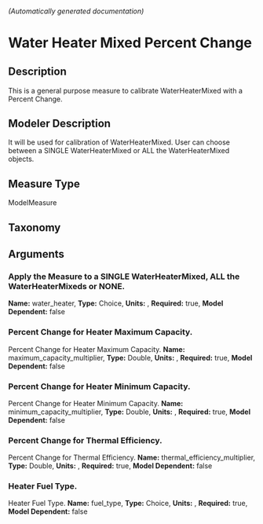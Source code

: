 

###### (Automatically generated documentation)

# Water Heater Mixed Percent Change

## Description
This is a general purpose measure to calibrate WaterHeaterMixed with a Percent Change.

## Modeler Description
It will be used for calibration of WaterHeaterMixed. User can choose between a SINGLE WaterHeaterMixed or ALL the WaterHeaterMixed objects.

## Measure Type
ModelMeasure

## Taxonomy


## Arguments


### Apply the Measure to a SINGLE WaterHeaterMixed, ALL the WaterHeaterMixeds or NONE.

**Name:** water_heater,
**Type:** Choice,
**Units:** ,
**Required:** true,
**Model Dependent:** false

### Percent Change for Heater Maximum Capacity.
Percent Change for Heater Maximum Capacity.
**Name:** maximum_capacity_multiplier,
**Type:** Double,
**Units:** ,
**Required:** true,
**Model Dependent:** false

### Percent Change for Heater Minimum Capacity.
Percent Change for Heater Minimum Capacity.
**Name:** minimum_capacity_multiplier,
**Type:** Double,
**Units:** ,
**Required:** true,
**Model Dependent:** false

### Percent Change for Thermal Efficiency.
Percent Change for Thermal Efficiency.
**Name:** thermal_efficiency_multiplier,
**Type:** Double,
**Units:** ,
**Required:** true,
**Model Dependent:** false

### Heater Fuel Type.
Heater Fuel Type.
**Name:** fuel_type,
**Type:** Choice,
**Units:** ,
**Required:** true,
**Model Dependent:** false




